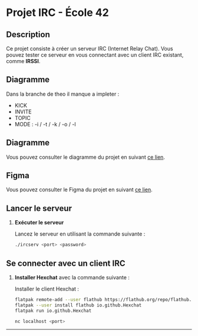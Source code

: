 # Projet IRC - École 42

## Description

Ce projet consiste à créer un serveur IRC (Internet Relay Chat). Vous pouvez tester ce serveur en vous connectant avec un client IRC existant, comme **IRSSI**.

## Diagramme
Dans la branche de theo il manque a impleter :
- KICK
- INVITE
- TOPIC
- MODE : -i / -t / -k / -o / -l

## Diagramme

Vous pouvez consulter le diagramme du projet en suivant [ce lien](https://app.diagrams.net/?src=about#HAytirix%2FIRC%2Fmain%2FDiagramme_IRC.drawio).

## Figma
Vous pouvez consulter le Figma du projet en suivant [ce lien](https://www.figma.com/board/TEviHsREY663xd6BxfD1UQ/ft_irc?node-id=0-1&p=f).

## Lancer le serveur

1. **Exécuter le serveur**

	Lancez le serveur en utilisant la commande suivante :

	```bash
	./ircserv <port> <password>
	```

## Se connecter avec un client IRC

1. **Installer Hexchat** avec la commande suivante :

	Installer le client Hexchat :

	```bash
	flatpak remote-add --user flathub https://flathub.org/repo/flathub.flatpakrepo
 	flatpak --user install flathub io.github.Hexchat
 	flatpak run io.github.Hexchat
	```

 	```bash
	nc localhost <port>
	```

---
